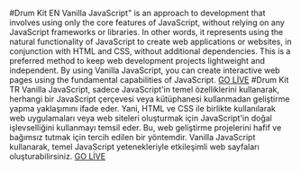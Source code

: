 #Drum Kit EN
Vanilla JavaScript" is an approach to development that involves using only the core features of JavaScript, without relying on any JavaScript frameworks or libraries. In other words, it represents using the natural functionality of JavaScript to create web applications or websites, in conjunction with HTML and CSS, without additional dependencies. This is a preferred method to keep web development projects lightweight and independent. By using Vanilla JavaScript, you can create interactive web pages using the fundamental capabilities of JavaScript.
 [GO LİVE](https://app.netlify.com/sites/lambent-torrone-de7fe1/deploys/6506ff5a25bea33b1f9fd3c5)
#Drum Kit TR 
Vanilla JavaScript, sadece JavaScript'in temel özelliklerini kullanarak, herhangi bir JavaScript çerçevesi veya kütüphanesi kullanmadan geliştirme yapma yaklaşımını ifade eder. Yani, HTML ve CSS ile birlikte kullanılarak web uygulamaları veya web siteleri oluşturmak için JavaScript'in doğal işlevselliğini kullanmayı temsil eder. Bu, web geliştirme projelerini hafif ve bağımsız tutmak için tercih edilen bir yöntemdir. Vanilla JavaScript kullanarak, temel JavaScript yetenekleriyle etkileşimli web sayfaları oluşturabilirsiniz.
 [GO LİVE](https://app.netlify.com/sites/lambent-torrone-de7fe1/deploys/6506ff5a25bea33b1f9fd3c5)
